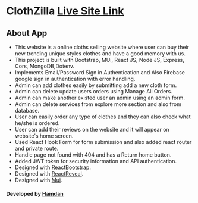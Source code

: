 # ClothZilla [Live Site Link](https://clothzilla-af81c.web.app/)

## About App
 * This website is a online cloths selling website where user can buy their new trending unique styles clothes and have a good memory with us.
 * This project is built with Bootstrap, MUi, React JS, Node JS, Express, Cors, MongoDB,Dotenv.
 * Implements Email/Password Sign in Authentication and Also Firebase google sign in authentication with error handling.
 * Admin can add clothes easily by submitting add a new cloth form.
 * Admin can delete update users orders using Manage All Orders.
 * Admin can make another existed user an admin using an admin form.
 * Admin can delete services from explore more section and also from database.
 * User can easily order any type of clothes and they can also check what he/she is ordered.
 * User can add their reviews on the website and it will appear on website's home screen.
 * Used React Hook Form for form submission and also added react router and private route.
 * Handle page not found with 404 and has a Return home button.
 * Added JWT token for security information and API authentication.
 * Designed with [ReactBootstrap](https://react-bootstrap.github.io/).
 * Designed with [ReactReveal](https://www.react-reveal.com/).
 * Designed with [Mui](https://mui.com/).

#### Developed by [Hamdan](https://github.com/MrHamdan)